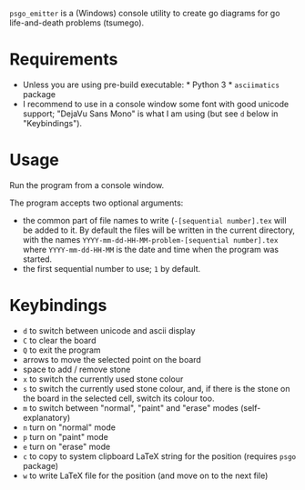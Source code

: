 `psgo_emitter` is a (Windows) console utility to create go diagrams for go life-and-death problems (tsumego).

# Requirements

* Unless you are using pre-build executable:
        * Python 3
        * `asciimatics` package
* I recommend to use in a console window some font with good unicode support; "DejaVu Sans Mono" is what I am using (but see `d` below in "Keybindings").

# Usage

Run the program from a console window.

The program accepts two optional arguments:

* the common part of file names to write (`-[sequential number].tex` will be added to it. By default the files will be written in the current directory, with the names `YYYY-mm-dd-HH-MM-problem-[sequential number].tex` where `YYYY-mm-dd-HH-MM` is the date and time when the program was started.
* the first sequential number to use; `1` by default.

# Keybindings

* `d` to switch between unicode and ascii display
* `C` to clear the board
* `Q` to exit the program
* arrows to move the selected point on the board
* space to add / remove stone
* `x` to switch the currently used stone colour
* `s` to switch the currently used stone colour, and, if there is the stone on the board in the selected cell, switch its colour too.
* `m` to switch between "normal", "paint" and "erase" modes (self-explanatory)
* `n` turn on "normal" mode
* `p` turn on "paint" mode
* `e` turn on "erase" mode
* `c` to copy to system clipboard LaTeX string for the position (requires `psgo` package)
* `w` to write LaTeX file for the position (and move on to the next file)

